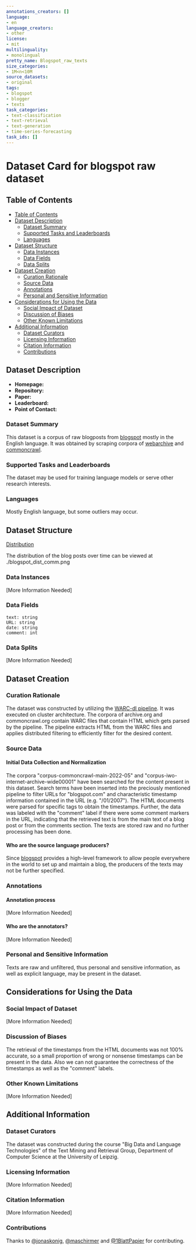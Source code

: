 ```yaml
---
annotations_creators: []
language:
- en
language_creators:
- other
license:
- mit
multilinguality:
- monolingual
pretty_name: Blogspot_raw_texts
size_categories:
- 1M<n<10M
source_datasets:
- original
tags:
- blogspot
- blogger
- texts
task_categories:
- text-classification
- text-retrieval
- text-generation
- time-series-forecasting
task_ids: []
---
```


# Dataset Card for blogspot raw dataset

## Table of Contents
- [Table of Contents](#table-of-contents)
- [Dataset Description](#dataset-description)
  - [Dataset Summary](#dataset-summary)
  - [Supported Tasks and Leaderboards](#supported-tasks-and-leaderboards)
  - [Languages](#languages)
- [Dataset Structure](#dataset-structure)
  - [Data Instances](#data-instances)
  - [Data Fields](#data-fields)
  - [Data Splits](#data-splits)
- [Dataset Creation](#dataset-creation)
  - [Curation Rationale](#curation-rationale)
  - [Source Data](#source-data)
  - [Annotations](#annotations)
  - [Personal and Sensitive Information](#personal-and-sensitive-information)
- [Considerations for Using the Data](#considerations-for-using-the-data)
  - [Social Impact of Dataset](#social-impact-of-dataset)
  - [Discussion of Biases](#discussion-of-biases)
  - [Other Known Limitations](#other-known-limitations)
- [Additional Information](#additional-information)
  - [Dataset Curators](#dataset-curators)
  - [Licensing Information](#licensing-information)
  - [Citation Information](#citation-information)
  - [Contributions](#contributions)

## Dataset Description

- **Homepage:**
- **Repository:**
- **Paper:**
- **Leaderboard:**
- **Point of Contact:**

### Dataset Summary

This dataset is a corpus of raw blogposts from [blogspot](https://blogger.com) mostly in the English language. It was obtained by scraping corpora of [webarchive](https://archive.org) and [commoncrawl](https://commoncrawl.org).

### Supported Tasks and Leaderboards

The dataset may be used for training language models or serve other research interests.

### Languages

Mostly English language, but some outliers may occur.

## Dataset Structure

[Distribution](https://huggingface.co/datasets/mschi/blogspot_raw/blob/main/blospot_comm_dist.png)

The distribution of the blog posts over time can be viewed at ./blogspot_dist_comm.png

### Data Instances

[More Information Needed]

### Data Fields

    text: string
    URL: string
    date: string
    comment: int

### Data Splits

[More Information Needed]

## Dataset Creation

### Curation Rationale

The dataset was constructed by utilizing the [WARC-dl pipeline](https://github.com/webis-de/web-archive-keras). It was executed on cluster architecture. The corpora of archive.org and commoncrawl.org contain WARC files that contain HTML which gets parsed by the pipeline. The pipeline extracts HTML from the WARC files and applies distributed filtering to efficiently filter for the desired content. 

### Source Data

#### Initial Data Collection and Normalization

The corpora "corpus-commoncrawl-main-2022-05" and "corpus-iwo-internet-archive-wide00001" have been searched for the content present in this dataset.
Search terms have been inserted into the preciously mentioned pipeline to filter URLs for "blogspot.com" and characteristic timestamp information contained in the URL (e.g. "/01/2007"). The HTML documents were parsed for specific tags to obtain the timestamps. Further, the data was labeled with the "comment" label if there were some comment markers in the URL, indicating that the retrieved text is from the main text of a blog post or from the comments section. The texts are stored raw and no further processing has been done.

#### Who are the source language producers?

Since [blogspot](https://blogger.com) provides a high-level framework to allow people everywhere in the world to set up and maintain a blog, the producers of the texts may not be further specified.

### Annotations

#### Annotation process

[More Information Needed]

#### Who are the annotators?

[More Information Needed]

### Personal and Sensitive Information

Texts are raw and unfiltered, thus personal and sensitive information, as well as explicit language, may be present in the dataset.

## Considerations for Using the Data

### Social Impact of Dataset

[More Information Needed]

### Discussion of Biases

The retrieval of the timestamps from the HTML documents was not 100% accurate, so a small proportion of wrong or nonsense timestamps can be present in the data. Also we can not guarantee the correctness of the timestamps as well as the "comment" labels.

### Other Known Limitations

[More Information Needed]

## Additional Information

### Dataset Curators

The dataset was constructed during the course "Big Data and Language Technologies" of the Text Mining and Retrieval Group, Department of Computer Science at the University of Leipzig.

### Licensing Information

[More Information Needed]

### Citation Information

[More Information Needed]

### Contributions

Thanks to [@jonaskonig](https://github.com/jonaskonig), [@maschirmer](https://github.com/maschirmer) and [@1BlattPapier](https://github.com/1BlattPapier) for contributing.

